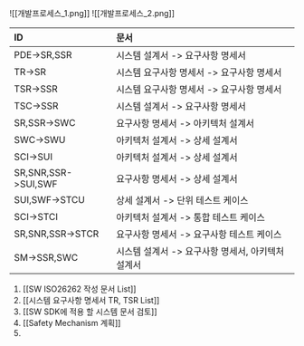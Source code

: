 
![[개발프로세스_1.png]]
![[개발프로세스_2.png]]

| ID                  | 문서                            |
| :------------------ | :---------------------------- |
| PDE->SR,SSR         | 시스템 설계서 -> 요구사항 명세서           |
| TR->SR              | 시스템 요구사항 명세서 -> 요구사항 명세서      |
| TSR->SSR            | 시스템 요구사항 명세서 -> 요구사항 명세서      |
| TSC->SSR            | 시스템 설계서 -> 요구사항 명세서           |
| SR,SSR->SWC         | 요구사항 명세서 -> 아키텍처 설계서          |
| SWC->SWU            | 아키텍처 설계서 -> 상세 설계서            |
| SCI->SUI            | 아키텍처 설계서 -> 상세 설계서            |
| SR,SNR,SSR->SUI,SWF | 요구사항 명세서 -> 상세 설계서            |
| SUI,SWF->STCU       | 상세 설계서 -> 단위 테스트 케이스          |
| SCI->STCI           | 아키텍처 설계서 -> 통합 테스트 케이스        |
| SR,SNR,SSR->STCR    | 요구사항 명세서 -> 요구사항 테스트 케이스      |
| SM->SSR,SWC         | 시스템 설계서 -> 요구사항 명세서, 아키텍처 설계서 |
1. [[SW ISO26262 작성 문서 List]]
2. [[시스템 요구사항 명세서 TR, TSR List]]
3. [[SW SDK에 적용 할 시스템 문서 검토]]
4. [[Safety Mechanism 계획]]
5. 